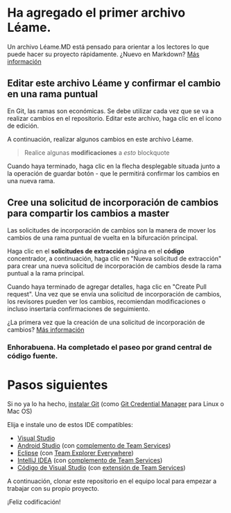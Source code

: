 # <a name="youve-added-your-first-readme-file"></a>Ha agregado el primer archivo Léame.
Un archivo Léame.MD está pensado para orientar a los lectores lo que puede hacer su proyecto rápidamente.  ¿Nuevo en Markdown? [Más información](https://go.microsoft.com/fwlink/p/?LinkId=524306&clcid=0x409)

## <a name="edit-this-readme-and-commit-your-change-to-a-topic-branch"></a>Editar este archivo Léame y confirmar el cambio en una rama puntual
En Git, las ramas son económicas.  Se debe utilizar cada vez que se va a realizar cambios en el repositorio.  Editar este archivo, haga clic en el icono de edición.

A continuación, realizar algunos cambios en este archivo Léame.

> Realice algunas **modificaciones** a _esto_ blockquote

Cuando haya terminado, haga clic en la flecha desplegable situada junto a la operación de guardar botón - que le permitirá confirmar los cambios en una nueva rama.

## <a name="create-a-pull-request-to-contribute-your-changes-back-into-master"></a>Cree una solicitud de incorporación de cambios para compartir los cambios a master
Las solicitudes de incorporación de cambios son la manera de mover los cambios de una rama puntual de vuelta en la bifurcación principal.

Haga clic en el **solicitudes de extracción** página en el **código** concentrador, a continuación, haga clic en "Nueva solicitud de extracción" para crear una nueva solicitud de incorporación de cambios desde la rama puntual a la rama principal.

Cuando haya terminado de agregar detalles, haga clic en "Create Pull request". Una vez que se envía una solicitud de incorporación de cambios, los revisores pueden ver los cambios, recomiendan modificaciones o incluso insertaría confirmaciones de seguimiento.

¿La primera vez que la creación de una solicitud de incorporación de cambios?  [Más información](https://go.microsoft.com/fwlink/?LinkId=533211&clcid=0x409)

### <a name="congratulations-youve-completed-the-grand-tour-of-the-code-hub"></a>Enhorabuena. Ha completado el paseo por grand central de código fuente.

# <a name="next-steps"></a>Pasos siguientes

Si no ya lo ha hecho, [instalar Git](https://git-scm.com/downloads) (como [Git Credential Manager](https://java.visualstudio.com/Downloads/gitcredentialmanager/Index) para Linux o Mac OS)

Elija e instale uno de estos IDE compatibles:
* [Visual Studio](https://go.microsoft.com/fwlink/?LinkId=309297&clcid=0x409&slcid=0x409)
* [Android Studio](https://developer.android.com/studio) (con [complemento de Team Services](https://java.visualstudio.com/Downloads/intellijplugin/Index))
* [Eclipse](https://www.eclipse.org/downloads) (con [Team Explorer Everywhere](https://java.visualstudio.com/Downloads/eclipseplugin/Index))
* [IntelliJ IDEA](https://www.jetbrains.com/idea/download) (con [complemento de Team Services](https://java.visualstudio.com/Downloads/intellijplugin/Index))
* [Código de Visual Studio](https://code.visualstudio.com/Download) (con [extensión de Team Services](https://java.visualstudio.com/Downloads/visualstudiocode/Index))

A continuación, clonar este repositorio en el equipo local para empezar a trabajar con su propio proyecto.
  
¡Feliz codificación!